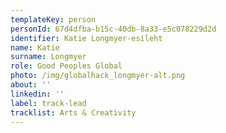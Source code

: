 ```yaml
---
templateKey: person
personId: 67d4dfba-b15c-40db-8a33-e5c078229d2d
identifier: Katie Longmyer-esileht
name: Katie
surname: Longmyer
role: Good Peoples Global
photo: /img/globalhack_longmyer-alt.png
about: ''
linkedin: ''
label: track-lead
tracklist: Arts & Creativity
---
```

